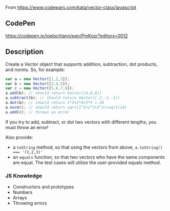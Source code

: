 From https://www.codewars.com/kata/vector-class/javascript

## CodePen
https://codepen.io/joelochlann/pen/PmKozr?editors=0012

## Description

Create a Vector object that supports addition, subtraction, dot products, and norms. So, for example:

```javascript
var a = new Vector([1,2,3]);
var b = new Vector([3,4,5]);
var c = new Vector([5,6,7,8]);
a.add(b); // should return Vector([4,6,8])
a.subtract(b); // should return Vector([-2,-2,-2])
a.dot(b); // should return 1*3+2*4+3*5 = 26
a.norm(); // should return sqrt(1^2+2^2+3^2)=sqrt(14)
a.add(c); // throws an error
```

If you try to add, subtract, or dot two vectors with different lengths, you must throw an error!

Also provide:

- a `toString` method, so that using the vectors from above, `a.toString() === '(1,2,3)'`
- an `equals` function, so that two vectors who have the same components are equal. The test cases will utilize the user-provided equals method.

### JS Knowledge
- Constructors and prototypes
- Numbers
- Arrays
- Throwing errors
